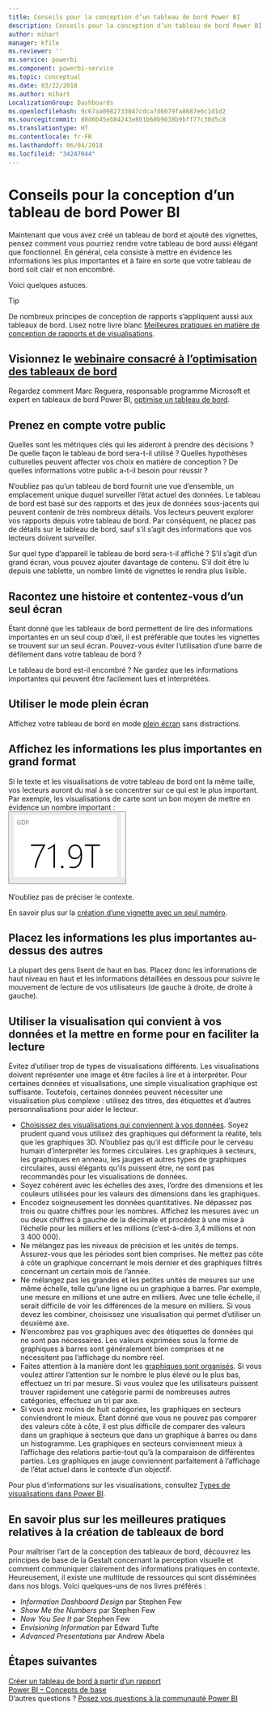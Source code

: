 ```yaml
---
title: Conseils pour la conception d’un tableau de bord Power BI
description: Conseils pour la conception d’un tableau de bord Power BI
author: mihart
manager: kfile
ms.reviewer: ''
ms.service: powerbi
ms.component: powerbi-service
ms.topic: conceptual
ms.date: 03/22/2018
ms.author: mihart
LocalizationGroup: Dashboards
ms.openlocfilehash: 9c67aa0982733847cdca7d6079fa8887e6c1d1d2
ms.sourcegitcommit: 80d6b45eb84243e801b60b9038b9bff77c30d5c8
ms.translationtype: HT
ms.contentlocale: fr-FR
ms.lasthandoff: 06/04/2018
ms.locfileid: "34247044"
---
```

# <a name="tips-for-designing-a-great-power-bi-dashboard"></a>Conseils pour la conception d’un tableau de bord Power BI
Maintenant que vous avez créé un tableau de bord et ajouté des vignettes, pensez comment vous pourriez rendre votre tableau de bord aussi élégant que fonctionnel. En général, cela consiste à mettre en évidence les informations les plus importantes et à faire en sorte que votre tableau de bord soit clair et non encombré.

Voici quelques astuces.

> [!TIP]
> De nombreux principes de conception de rapports s’appliquent aussi aux tableaux de bord.  Lisez notre livre blanc [Meilleures pratiques en matière de conception de rapports et de visualisations](power-bi-visualization-best-practices.md).
>
>

## <a name="watch-the-dashboard-makeover-webinarhttpsinfomicrosoftcomco-powerbi-wbnr-fy16-05may-12-dashboard-makeover-registrationhtml"></a>Visionnez le [webinaire consacré à l’optimisation des tableaux de bord](https://info.microsoft.com/CO-PowerBI-WBNR-FY16-05May-12-Dashboard-Makeover-Registration.html)
Regardez comment Marc Reguera, responsable programme Microsoft et expert en tableaux de bord Power BI, [optimise un tableau de bord](https://info.microsoft.com/CO-PowerBI-WBNR-FY16-05May-12-Dashboard-Makeover-Registration.html).

## <a name="consider-your-audience"></a>Prenez en compte votre public
Quelles sont les métriques clés qui les aideront à prendre des décisions ? De quelle façon le tableau de bord sera-t-il utilisé ? Quelles hypothèses culturelles peuvent affecter vos choix en matière de conception ? De quelles informations votre public a-t-il besoin pour réussir ?

N’oubliez pas qu’un tableau de bord fournit une vue d’ensemble, un emplacement unique duquel surveiller l’état actuel des données. Le tableau de bord est basé sur des rapports et des jeux de données sous-jacents qui peuvent contenir de très nombreux détails. Vos lecteurs peuvent explorer vos rapports depuis votre tableau de bord. Par conséquent, ne placez pas de détails sur le tableau de bord, sauf s’il s’agit des informations que vos lecteurs doivent surveiller.

Sur quel type d’appareil le tableau de bord sera-t-il affiché ? S’il s’agit d’un grand écran, vous pouvez ajouter davantage de contenu. S’il doit être lu depuis une tablette, un nombre limité de vignettes le rendra plus lisible.

## <a name="tell-a-story-and-keep-it-to-one-screen"></a>Racontez une histoire et contentez-vous d’un seul écran
Étant donné que les tableaux de bord permettent de lire des informations importantes en un seul coup d’œil, il est préférable que toutes les vignettes se trouvent sur un seul écran. Pouvez-vous éviter l’utilisation d’une barre de défilement dans votre tableau de bord ?

Le tableau de bord est-il encombré ?  Ne gardez que les informations importantes qui peuvent être facilement lues et interprétées.

## <a name="make-use-of-full-screen-mode"></a>Utiliser le mode plein écran
Affichez votre tableau de bord en mode [plein écran](service-fullscreen-mode.md) sans distractions.

## <a name="make-the-most-important-information-biggest"></a>Affichez les informations les plus importantes en grand format
Si le texte et les visualisations de votre tableau de bord ont la même taille, vos lecteurs auront du mal à se concentrer sur ce qui est le plus important. Par exemple, les visualisations de carte sont un bon moyen de mettre en évidence un nombre important :  
![Visualisation de carte](media/service-dashboards-design-tips/pbi_card.png)

N’oubliez pas de préciser le contexte.  

En savoir plus sur la [création d’une vignette avec un seul numéro](power-bi-visualization-card.md).

## <a name="put-the-most-important-information-in-the-upper-corner"></a>Placez les informations les plus importantes au-dessus des autres
La plupart des gens lisent de haut en bas. Placez donc les informations de haut niveau en haut et les informations détaillées en dessous pour suivre le mouvement de lecture de vos utilisateurs (de gauche à droite, de droite à gauche).

## <a name="use-the-right-visualization-for-the-data-and-format-it-for-easy-reading"></a>Utiliser la visualisation qui convient à vos données et la mettre en forme pour en faciliter la lecture
Évitez d’utiliser trop de types de visualisations différents.  Les visualisations doivent représenter une image et être faciles à lire et à interpréter.  Pour certaines données et visualisations, une simple visualisation graphique est suffisante. Toutefois, certaines données peuvent nécessiter une visualisation plus complexe : utilisez des titres, des étiquettes et d’autres personnalisations pour aider le lecteur.  

* [Choisissez des visualisations qui conviennent à vos données](http://blogs.msdn.com/b/microsoft_business_intelligence1/archive/2012/10/08/best-practices-in-data-visualization.aspx). Soyez prudent quand vous utilisez des graphiques qui déforment la réalité, tels que les graphiques 3D. N’oubliez pas qu’il est difficile pour le cerveau humain d’interpréter les formes circulaires. Les graphiques à secteurs, les graphiques en anneau, les jauges et autres types de graphiques circulaires, aussi élégants qu’ils puissent être, ne sont pas recommandés pour les visualisations de données.
* Soyez cohérent avec les échelles des axes, l’ordre des dimensions et les couleurs utilisées pour les valeurs des dimensions dans les graphiques.
* Encodez soigneusement les données quantitatives. Ne dépassez pas trois ou quatre chiffres pour les nombres. Affichez les mesures avec un ou deux chiffres à gauche de la décimale et procédez à une mise à l’échelle pour les milliers et les millions (c’est-à-dire 3,4 millions et non 3 400 000).
* Ne mélangez pas les niveaux de précision et les unités de temps. Assurez-vous que les périodes sont bien comprises.  Ne mettez pas côte à côte un graphique concernant le mois dernier et des graphiques filtrés concernant un certain mois de l’année.
* Ne mélangez pas les grandes et les petites unités de mesures sur une même échelle, telle qu’une ligne ou un graphique à barres.  Par exemple, une mesure en millions et une autre en milliers.  Avec une telle échelle, il serait difficile de voir les différences de la mesure en milliers.  Si vous devez les combiner, choisissez une visualisation qui permet d’utiliser un deuxième axe.
* N’encombrez pas vos graphiques avec des étiquettes de données qui ne sont pas nécessaires. Les valeurs exprimées sous la forme de graphiques à barres sont généralement bien comprises et ne nécessitent pas l’affichage du nombre réel.
* Faites attention à la manière dont les [graphiques sont organisés](power-bi-report-change-sort.md).  Si vous voulez attirer l’attention sur le nombre le plus élevé ou le plus bas, effectuez un tri par mesure.  Si vous voulez que les utilisateurs puissent trouver rapidement une catégorie parmi de nombreuses autres catégories, effectuez un tri par axe.  
* Si vous avez moins de huit catégories, les graphiques en secteurs conviendront le mieux. Étant donné que vous ne pouvez pas comparer des valeurs côte à côte, il est plus difficile de comparer des valeurs dans un graphique à secteurs que dans un graphique à barres ou dans un histogramme. Les graphiques en secteurs conviennent mieux à l’affichage des relations partie-tout qu’à la comparaison de différentes parties. Les graphiques en jauge conviennent parfaitement à l’affichage de l’état actuel dans le contexte d’un objectif.

Pour plus d’informations sur les visualisations, consultez [Types de visualisations dans Power BI](power-bi-visualization-types-for-reports-and-q-and-a.md).  

## <a name="learning-more-about-best-practice-dashboard-design"></a>En savoir plus sur les meilleures pratiques relatives à la création de tableaux de bord
Pour maîtriser l’art de la conception des tableaux de bord, découvrez les principes de base de la Gestalt concernant la perception visuelle et comment communiquer clairement des informations pratiques en contexte. Heureusement, il existe une multitude de ressources qui sont disséminées dans nos blogs. Voici quelques-uns de nos livres préférés :

* *Information Dashboard Design* par Stephen Few  
* *Show Me the Numbers* par Stephen Few  
* *Now You See It* par Stephen Few  
* *Envisioning Information* par Edward Tufte  
* *Advanced Presentations* par Andrew Abela   

## <a name="next-steps"></a>Étapes suivantes
[Créer un tableau de bord à partir d’un rapport](service-dashboard-create.md)  
[Power BI – Concepts de base](service-basic-concepts.md)  
D’autres questions ? [Posez vos questions à la communauté Power BI](http://community.powerbi.com/)
